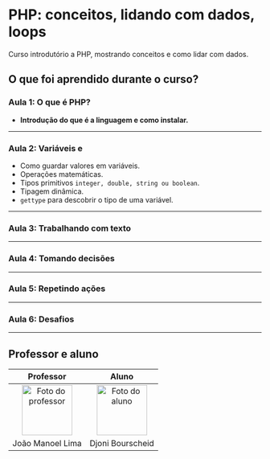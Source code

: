 # PHP: conceitos, lidando com dados, loops

Curso introdutório a PHP, mostrando conceitos e como lidar com dados.

## O que foi aprendido durante o curso?

### Aula 1: O que é PHP?

- **Introdução do que é a linguagem e como instalar.**
  
---

### Aula 2: Variáveis e

- Como guardar valores em variáveis.
- Operações matemáticas.
- Tipos primitivos `integer, double, string ou boolean`.
- Tipagem dinâmica.
- `gettype` para descobrir o tipo de uma variável.

---

### Aula 3: Trabalhando com texto

---

### Aula 4: Tomando decisões

---

### Aula 5: Repetindo ações

---

### Aula 6: Desafios

---

## Professor e aluno

Professor | Aluno
:---:     | :---:
<a href="https://github.com/joaom98" target="_blank" rel="noopener noreferrer"><img width="100" height="100" src="https://github.com/joaom98.png" alt="Foto do professor" title="Foto do professor"></a> | <a href="https://github.com/djonibourscheid" target="_blank" rel="noopener noreferrer"><img width="100" height="100" src="https://github.com/djonibourscheid.png" alt="Foto do aluno" title="Foto do aluno"></a>
João Manoel Lima | Djoni Bourscheid
